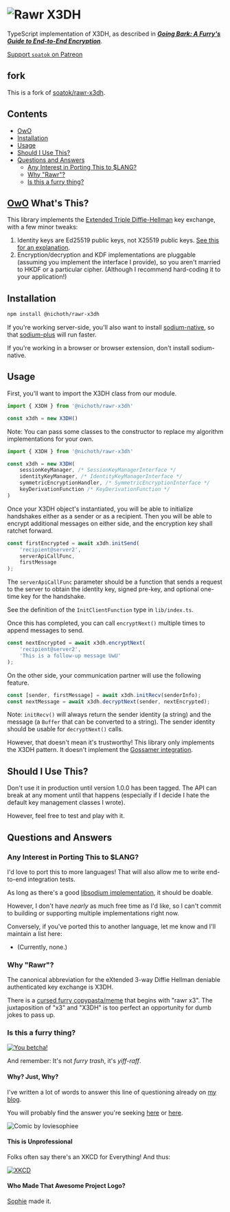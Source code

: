 # ![Rawr X3DH](.github/RawrX3DH-Github.png)

TypeScript implementation of X3DH, as described in
***[Going Bark: A Furry's Guide to End-to-End Encryption](https://soatok.blog/2020/11/14/going-bark-a-furrys-guide-to-end-to-end-encryption/)***.

[Support `soatok` on Patreon](https://patreon.com/soatok)

## fork

This is a fork of [soatok/rawr-x3dh](https://github.com/soatok/rawr-x3dh).

## Contents

<!-- toc -->

- [OwO](#owo)
- [Installation](#installation)
- [Usage](#usage)
- [Should I Use This?](#should-i-use-this)
- [Questions and Answers](#questions-and-answers)
  * [Any Interest in Porting This to $LANG?](#any-interest-in-porting-this-to-lang)
  * [Why "Rawr"?](#why-rawr)
  * [Is this a furry thing?](#is-this-a-furry-thing)

<!-- tocstop -->

## [OwO](https://soatok.files.wordpress.com/2020/09/soatoktelegrams2020-06.png) What's This?

This library implements the [Extended Triple Diffie-Hellman](https://signal.org/docs/specifications/x3dh/)
key exchange, with a few minor tweaks:

1. Identity keys are Ed25519 public keys, not X25519 public keys.
   [See this for an explanation](https://soatok.blog/2020/11/14/going-bark-a-furrys-guide-to-end-to-end-encryption/#why-ed25519-keys-x3dh).
2. Encryption/decryption and KDF implementations are pluggable
   (assuming you implement the interface I provide), so you aren't
   married to HKDF or a particular cipher. (Although I recommend hard-coding
   it to your application!)

## Installation

```sh
npm install @nichoth/rawr-x3dh
```

If you're working server-side, you'll also want to install [sodium-native](https://www.npmjs.com/package/sodium-native),
so that [sodium-plus](https://www.npmjs.com/package/sodium-plus) will run faster.

If you're working in a browser or browser extension, don't install sodium-native.

## Usage

First, you'll want to import the X3DH class from our module.

```typescript
import { X3DH } from '@nichoth/rawr-x3dh'

const x3dh = new X3DH()
```

Note: You can pass some classes to the constructor to replace my algorithm implementations
for your own.

```ts
import { X3DH } from '@nichoth/rawr-x3dh'

const x3dh = new X3DH(
    sessionKeyManager, /* SessionKeyManagerInterface */
    identityKeyManager, /* IdentityKeyManagerInterface */
    symmetricEncryptionHandler, /* SymmetricEncryptionInterface */
    keyDerivationFunction /* KeyDerivationFunction */
)
```

Once your X3DH object's instantiated, you will be able to initialize handshakes
either as a sender or as a recipient. Then you will be able to encrypt additional
messages on either side, and the encryption key shall ratchet forward.

```ts
const firstEncrypted = await x3dh.initSend(
    'recipient@server2',
    serverApiCallFunc,
    firstMessage
); 
```

The `serverApiCallFunc` parameter should be a function that sends a request to the server
to obtain the identity key, signed pre-key, and optional one-time key for the handshake.

See the definition of the `InitClientFunction` type in `lib/index.ts`.

Once this has completed, you can call `encryptNext()` multiple times to append messages
to send.

```typescript
const nextEncrypted = await x3dh.encryptNext(
    'recipient@server2',
    'This is a follow-up message UwU'
);
```

On the other side, your communication partner will use the following feature.

```typescript
const [sender, firstMessage] = await x3dh.initRecv(senderInfo);
const nextMessage = await x3dh.decryptNext(sender, nextEncrypted);
```

Note: `initRecv()` will always return the sender identity (a string) and the
message (a `Buffer` that can be converted to a string). The sender identity
should be usable for `decryptNext()` calls.

However, that doesn't mean it's trustworthy! This library only implements
the X3DH pattern. It doesn't implement the 
[Gossamer integration](https://soatok.blog/2020/11/14/going-bark-a-furrys-guide-to-end-to-end-encryption/#identity-key-management).

## Should I Use This?

Don't use it in production until version 1.0.0 has been tagged.
The API can break at any moment until that happens (especially if
I decide I hate the default key management classes I wrote).

However, feel free to test and play with it.

## Questions and Answers

### Any Interest in Porting This to $LANG?

I'd love to port this to more languages! That will also allow me to write end-to-end integration tests.

As long as there's a good [libsodium implementation](https://libsodium.gitbook.io/doc/bindings_for_other_languages),
it should be doable.

However, I don't have *nearly* as much free time as I'd like, so I can't commit to
building or supporting multiple implementations right now.

Conversely, if you've ported this to another language, let me know and I'll maintain
a list here:

* (Currently, none.)

### Why "Rawr"?

The canonical abbreviation for the eXtended 3-way Diffie Hellman
deniable authenticated key exchange is X3DH.

There is a [cursed furry copypasta/meme](https://knowyourmeme.com/memes/notices-bulge-owo-whats-this) 
that begins with "rawr x3". The juxtaposition of "x3" and "X3DH" is too perfect
an opportunity for dumb jokes to pass up.

### Is this a furry thing?

[![You betcha!](https://soatok.files.wordpress.com/2020/08/soatoktelegrams2020-03.png)](https://soatok.blog/2020/11/14/going-bark-a-furrys-guide-to-end-to-end-encryption/)

And remember: It's not *furry trash*, it's *yiff-raff*.

#### Why? Just, Why?

I've written a lot of words to answer this line of questioning already on [my blog](https://soatok.blog).

You will probably find the answer you're seeking [here](https://soatok.blog/2020/07/09/a-word-on-anti-furry-sentiments-in-the-tech-community/)
or [here](https://soatok.blog/2020/10/23/solving-for-why-furry-blogging-about-cryptography/).

![Comic by loviesophiee](https://soatok.files.wordpress.com/2020/07/increase-the-thing.png)

#### This is Unprofessional

Folks often say there's an XKCD for Everything! And thus:

[![XKCD](https://imgs.xkcd.com/comics/dreams.png)](https://xkcd.com/137/)

#### Who Made That Awesome Project Logo?

[Sophie](https://twitter.com/loviesophiee) made it.
